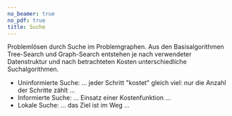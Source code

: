 ```yaml
---
no_beamer: true
no_pdf: true
title: Suche
---
```


Problemlösen durch Suche im Problemgraphen. Aus den Basisalgorithmen Tree-Search und
Graph-Search entstehen je nach verwendeter Datenstruktur und nach betrachteten
Kosten unterschiedliche Suchalgorithmen.

-   Uninformierte Suche: ... jeder Schritt "kostet" gleich viel: nur die Anzahl der
    Schritte zählt ...
-   Informierte Suche: ... Einsatz einer Kostenfunktion ...
-   Lokale Suche: ... das Ziel ist im Weg ...
